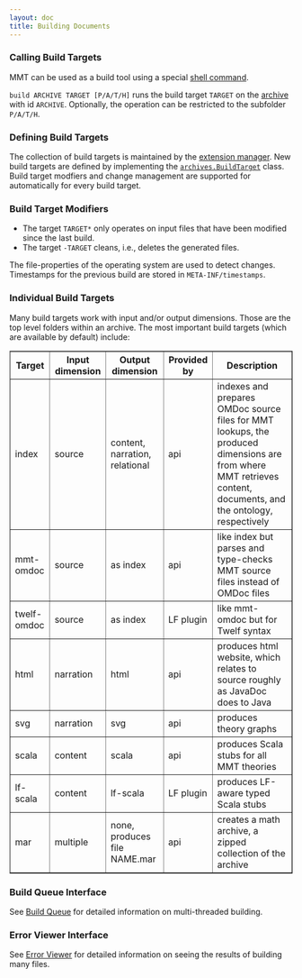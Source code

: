 ```yaml
---
layout: doc
title: Building Documents
---
```


### Calling Build Targets

MMT can be used as a build tool using a special [shell command](shell.html).

`build ARCHIVE TARGET [P/A/T/H]` runs the build target `TARGET` on the [archive](archives.html) with id `ARCHIVE`. Optionally, the operation can be restricted to the subfolder `P/A/T/H`.

### Defining Build Targets

The collection of build targets is maintained by the [extension manager](../api/extensions/). New build targets are defined by implementing the [`archives.BuildTarget`](https://uniformal.github.io/apidoc/index.html#info.kwarc.mmt.api.archives.BuildTarget) class.
Build target modfiers and change management are supported for automatically for every build target.

### Build Target Modifiers

* The target `TARGET*` only operates on input files that have been modified since the last build.
* The target `-TARGET` cleans, i.e., deletes the generated files.

The file-properties of the operating system are used to detect changes. Timestamps for the previous build are stored in `META-INF/timestamps`.

### Individual Build Targets
Many build targets work with input and/or output dimensions. Those are the top level folders within an archive.
The most important build targets (which are available by default) include:
<table border="1">
<tr>
<th>Target</th><th>Input dimension</th><th>Output dimension</th><th>Provided by</th><th>Description</th>
</tr>
<tr>
    <td>index</td><td>source</td><td>content, narration, relational</td><td>api</td>
    <td>indexes and prepares OMDoc source files for MMT lookups, the produced dimensions are from where MMT retrieves content, documents, and the ontology, respectively</td>
</tr>
<tr>
    <td>mmt-omdoc</td><td>source</td><td>as index</td><td>api</td>
    <td>like index but parses and type-checks MMT source files instead of OMDoc files</td>
</tr>
<tr>
    <td>twelf-omdoc</td><td>source</td><td>as index</td><td>LF plugin</td>
    <td>like mmt-omdoc but for Twelf syntax</td>
</tr>
<tr>
    <td>html</td><td>narration</td><td>html</td><td>api</td>
    <td>produces html website, which relates to source roughly as JavaDoc does to Java</td>
</tr>
<tr>
    <td>svg</td><td>narration</td><td>svg</td><td>api</td>
    <td>produces theory graphs</td>
</tr>
<tr>
    <td>scala</td><td>content</td><td>scala</td><td>api</td>
    <td>produces Scala stubs for all MMT theories</td>
</tr>
<tr>
    <td>lf-scala</td><td>content</td><td>lf-scala</td><td>LF plugin</td>
    <td>produces LF-aware typed Scala stubs</td>
</tr>
<tr>
    <td>mar</td><td>multiple</td><td>none, produces file NAME.mar</td><td>api</td>
    <td>creates a math archive, a zipped collection of the archive</td>
</tr>
</table>

### Build Queue Interface

See [Build Queue](buildqueue.html) for detailed information on multi-threaded building.

### Error Viewer Interface

See [Error Viewer](errorviewer.html) for detailed information on seeing the results of building many files.